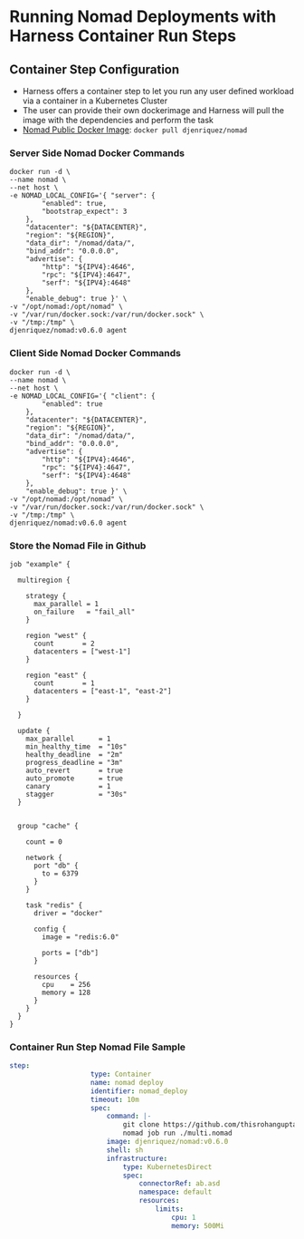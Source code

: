 # Running Nomad Deployments with Harness Container Run Steps

## Container Step Configuration

- Harness offers a container step to let you run any user defined workload via a container in a Kubernetes Cluster
- The user can provide their own dockerimage and Harness will pull the image with the dependencies and perform the task
- [Nomad Public Docker Image](https://hub.docker.com/r/djenriquez/nomad): `docker pull djenriquez/nomad`

### Server Side Nomad Docker Commands

```SHELL
docker run -d \
--name nomad \
--net host \
-e NOMAD_LOCAL_CONFIG='{ "server": {
        "enabled": true,
        "bootstrap_expect": 3
    },
    "datacenter": "${DATACENTER}",
    "region": "${REGION}",
    "data_dir": "/nomad/data/",
    "bind_addr": "0.0.0.0",
    "advertise": {
        "http": "${IPV4}:4646",
        "rpc": "${IPV4}:4647",
        "serf": "${IPV4}:4648"
    },
    "enable_debug": true }' \
-v "/opt/nomad:/opt/nomad" \
-v "/var/run/docker.sock:/var/run/docker.sock" \
-v "/tmp:/tmp" \
djenriquez/nomad:v0.6.0 agent
```

### Client Side Nomad Docker Commands

```SHELL
docker run -d \
--name nomad \
--net host \
-e NOMAD_LOCAL_CONFIG='{ "client": {
        "enabled": true
    },
    "datacenter": "${DATACENTER}",
    "region": "${REGION}",
    "data_dir": "/nomad/data/",
    "bind_addr": "0.0.0.0",
    "advertise": {
        "http": "${IPV4}:4646",
        "rpc": "${IPV4}:4647",
        "serf": "${IPV4}:4648"
    },
    "enable_debug": true }' \
-v "/opt/nomad:/opt/nomad" \
-v "/var/run/docker.sock:/var/run/docker.sock" \
-v "/tmp:/tmp" \
djenriquez/nomad:v0.6.0 agent
```

### Store the Nomad File in Github

```nomad
job "example" {

  multiregion {

    strategy {
      max_parallel = 1
      on_failure   = "fail_all"
    }

    region "west" {
      count       = 2
      datacenters = ["west-1"]
    }

    region "east" {
      count       = 1
      datacenters = ["east-1", "east-2"]
    }

  }

  update {
    max_parallel      = 1
    min_healthy_time  = "10s"
    healthy_deadline  = "2m"
    progress_deadline = "3m"
    auto_revert       = true
    auto_promote      = true
    canary            = 1
    stagger           = "30s"
  }


  group "cache" {

    count = 0

    network {
      port "db" {
        to = 6379
      }
    }

    task "redis" {
      driver = "docker"

      config {
        image = "redis:6.0"

        ports = ["db"]
      }

      resources {
        cpu    = 256
        memory = 128
      }
    }
  }
}
```

### Container Run Step Nomad File Sample

```YAML
step:
                    type: Container
                    name: nomad deploy
                    identifier: nomad_deploy
                    timeout: 10m
                    spec:
                        command: |-
                            git clone https://github.com/thisrohangupta/nomadSample.git
                            nomad job run ./multi.nomad
                        image: djenriquez/nomad:v0.6.0
                        shell: sh
                        infrastructure: 
                            type: KubernetesDirect
                            spec:
                                connectorRef: ab.asd
                                namespace: default
                                resources:
                                    limits:
                                        cpu: 1
                                        memory: 500Mi
```
